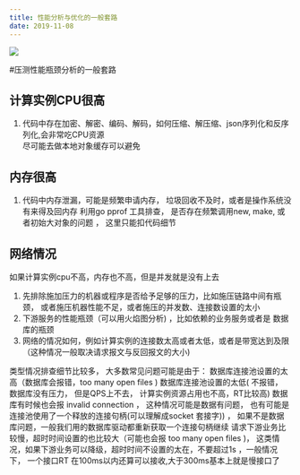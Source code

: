 ```yaml
---
title: 性能分析与优化的一般套路
date: 2019-11-08
---
```

![](/images/tested.jpeg)


#压测性能瓶颈分析的一般套路

## 计算实例CPU很高
1. 代码中存在加密、解密、编码、解码，如何压缩、解压缩、json序列化和反序列化,会非常吃CPU资源  
尽可能去做本地对象缓存可以避免

## 内存很高
1. 代码中内存泄漏，可能是频繁申请内存， 垃圾回收不及时，或者是操作系统没有来得及回内存
利用go pprof 工具排查， 是否存在频繁调用new, make, 或者初始大对象的问题 ， 这里只能扣代码细节 


## 网络情况
 如果计算实例cpu不高，内存也不高，但是并发就是没有上去
1. 先排除施加压力的机器或程序是否给予足够的压力，比如施压链路中间有瓶颈， 或者施压机器性能不足，或者施压的并发数、连接数设置的太小 
2. 下游服务的性能瓶颈（可以用火焰图分析) ，比如依赖的业务服务或者是 数据库的瓶颈
3. 网络的情况如何，例如计算实例的连接数太高或者太低，或者是带宽达到及限（这种情况一般取决请求报文与反回报文的大小) 

类型情况排查细节比较多， 大多数常见问题可能是由于：
数据库连接池设置的太高（数据库会报错，too many open files ) 
数据库连接池设置的太低( 不报错， 数据库没有压力， 但是QPS上不去， 计算实例资源占用也不高，RT比较高)
数据库有时候也会报 invalid connection ，  这种情况可能是数据有问题， 也有可能是连接池使用了一个释放的连接句柄(可以理解成socket 套接字)) ， 如果不是数据库问题，一般我们用的数据库驱动都重新获取一个连接句柄继续
请求下游业务比较慢，超时时间设置的也比较大（可能也会报 too many open files )， 这类情况，如果下游业务可以降级，超时时间不设置的太在，不要超过1s ，一般情况下， 一个接口RT 在100ms以内还算可以接收,大于300ms基本上就是慢接口了

<!-- more -->
